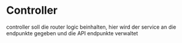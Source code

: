# Controller

controller soll die router logic beinhalten, hier wird der service an die endpunkte gegeben und die API endpunkte verwaltet 